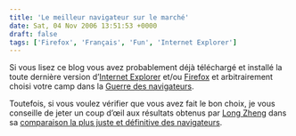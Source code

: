 ```yaml
---
title: 'Le meilleur navigateur sur le marché'
date: Sat, 04 Nov 2006 13:51:53 +0000
draft: false
tags: ['Firefox', 'Français', 'Fun', 'Internet Explorer']
---
```


Si vous lisez ce blog vous avez probablement déjà téléchargé et installé la toute dernière version d’[Internet Explorer](http://www.microsoft.com/ie) et/ou [Firefox](http://www.getfirefox.com) et arbitrairement choisi votre camp dans la [Guerre des navigateurs](http://fr.wikipedia.org/wiki/Guerre_des_navigateurs).

Toutefois, si vous voulez vérifier que vous avez fait le bon choix, je vous conseille de jeter un coup d’œil aux résultats obtenus par [Long Zheng](http://www.istartedsomething.com/) dans sa [comparaison la plus juste et définitive des navigateurs](http://www.istartedsomething.com/20061103/fair-browser-review/).